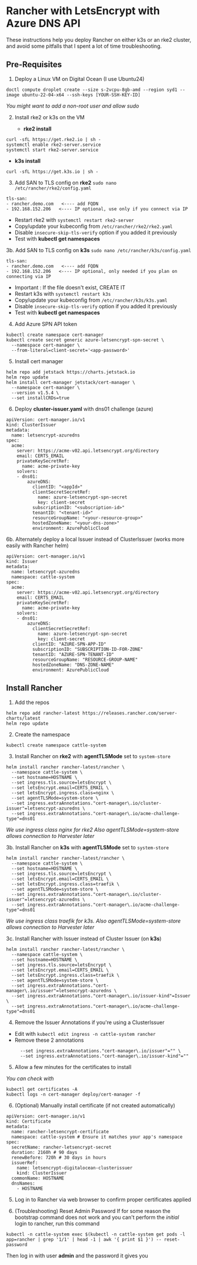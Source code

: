 # Rancher with LetsEncrypt with Azure DNS API
These instructions help you deploy Rancher on either k3s or an rke2 cluster, and avoid some pitfalls that I spent a lot of time troubleshooting.

## Pre-Requisites
1. Deploy a Linux VM on Digital Ocean (I use Ubuntu24)
```
doctl compute droplet create --size s-2vcpu-8gb-amd --region syd1 --image ubuntu-22-04-x64 --ssh-keys [YOUR-SSH-KEY-ID]
```
  _You might want to add a non-root user and allow sudo_

2. Install rke2 or k3s on the VM

   - **rke2 install**
```
curl -sfL https://get.rke2.io | sh -
systemctl enable rke2-server.service
systemctl start rke2-server.service
```

  - **k3s install**
```
curl -sfL https://get.k3s.io | sh -
```


3. Add SAN to TLS config on **rke2** `sudo nano /etc/rancher/rke2/config.yaml`
```
tls-san:
- rancher.demo.com   <---- add FQDN
- 192.168.152.206   <---- IP optional, use only if you connect via IP
```
  - Restart rke2 with `systemctl restart rke2-server`
  - Copy/update your kubeconfig from `/etc/rancher/rke2/rke2.yaml`
  - Disable `insecure-skip-tls-verify` option if you added it previously
  - Test with **kubectl get namespaces**

3b. Add SAN to TLS config on **k3s** `sudo nano /etc/rancher/k3s/config.yaml`
```
tls-san:
- rancher.demo.com   <---- add FQDN
- 192.168.152.206   <---- IP optional, only needed if you plan on connecting via IP
```
  - Important : If the file doesn't exist, CREATE IT
  - Restart k3s with `systemctl restart k3s`
  - Copy/update your kubeconfig from `/etc/rancher/k3s/k3s.yaml`
  - Disable `insecure-skip-tls-verify` option if you added it previously
  - Test with **kubectl get namespaces**

4. Add Azure SPN API token 
```
kubectl create namespace cert-manager
kubectl create secret generic azure-letsencrypt-spn-secret \
  --namespace cert-manager \
  --from-literal=client-secret='<app-password>' 
```

5. Install cert manager
```
helm repo add jetstack https://charts.jetstack.io
helm repo update
helm install cert-manager jetstack/cert-manager \
  --namespace cert-manager \
  --version v1.5.4 \
  --set installCRDs=true
```

6. Deploy **cluster-issuer.yaml** with dns01 challenge (azure)
```
apiVersion: cert-manager.io/v1
kind: ClusterIssuer
metadata:
  name: letsencrypt-azuredns
spec:
  acme:
    server: https://acme-v02.api.letsencrypt.org/directory
    email: CERTS_EMAIL
    privateKeySecretRef:
      name: acme-private-key
    solvers:
    - dns01:
        azureDNS:
          clientID: "<appId>"
          clientSecretSecretRef:
            name: azure-letsencrypt-spn-secret
            key: client-secret
          subscriptionID: "<subscription-id>"
          tenantID: "<tenant-id>"
          resourceGroupName: "<your-resource-group>"
          hostedZoneName: "<your-dns-zone>"
          environment: AzurePublicCloud 
```

6b. Alternately deploy a local Issuer instead of ClusterIssuer (works more easily with Rancher helm)
```
apiVersion: cert-manager.io/v1
kind: Issuer
metadata:
  name: letsencrypt-azuredns
  namespace: cattle-system
spec:
  acme:
    server: https://acme-v02.api.letsencrypt.org/directory
    email: CERTS_EMAIL
    privateKeySecretRef:
      name: acme-private-key
    solvers:
    - dns01:
        azureDNS:
          clientSecretSecretRef:
            name: azure-letsencrypt-spn-secret
            key: client-secret
          clientID: "AZURE-SPN-APP-ID"
          subscriptionID: "SUBSCRIPTION-ID-FOR-ZONE"
          tenantID: "AZURE-SPN-TENANT-ID"
          resourceGroupName: "RESOURCE-GROUP-NAME"
          hostedZoneName: "DNS-ZONE-NAME"
          environment: AzurePublicCloud 
```

## Install Rancher

1. Add the repos
```
helm repo add rancher-latest https://releases.rancher.com/server-charts/latest
helm repo update
```
2. Create the namespace
```
kubectl create namespace cattle-system
```

3. Install Rancher on **rke2** with **agentTLSMode** set to `system-store`
```
helm install rancher rancher-latest/rancher \
  --namespace cattle-system \
  --set hostname=HOSTNAME \
  --set ingress.tls.source=letsEncrypt \
  --set letsEncrypt.email=CERTS_EMAIL \
  --set letsEncrypt.ingress.class=nginx \
  --set agentTLSMode=system-store \
  --set ingress.extraAnnotations."cert-manager\.io/cluster-issuer"=letsencrypt-azuredns \
  --set ingress.extraAnnotations."cert-manager\.io/acme-challenge-type"=dns01

```
_We use ingress class nginx for rke2_
_Also agentTLSMode=system-store allows connection to Harvester later_

3b. Install Rancher on **k3s** with **agentTLSMode** set to `system-store`
```
helm install rancher rancher-latest/rancher \
  --namespace cattle-system \
  --set hostname=HOSTNAME \
  --set ingress.tls.source=letsEncrypt \
  --set letsEncrypt.email=CERTS_EMAIL \
  --set letsEncrypt.ingress.class=traefik \
  --set agentTLSMode=system-store \
  --set ingress.extraAnnotations."cert-manager\.io/cluster-issuer"=letsencrypt-azuredns \
  --set ingress.extraAnnotations."cert-manager\.io/acme-challenge-type"=dns01
```
_We use ingress class traefik for k3s._
_Also agentTLSMode=system-store allows connection to Harvester later_

3c. Install Rancher with Issuer instead of Cluster Issuer (on **k3s**)
```
helm install rancher rancher-latest/rancher \
  --namespace cattle-system \
  --set hostname=HOSTNAME \
  --set ingress.tls.source=letsEncrypt \
  --set letsEncrypt.email=CERTS_EMAIL \
  --set letsEncrypt.ingress.class=traefik \
  --set agentTLSMode=system-store \
  --set ingress.extraAnnotations."cert-manager\.io/issuer"=letsencrypt-azuredns \
  --set ingress.extraAnnotations."cert-manager\.io/issuer-kind"=Issuer \
  --set ingress.extraAnnotations."cert-manager\.io/acme-challenge-type"=dns01
```

4. Remove the Issuer Annotations if you're using a ClusterIssuer
- Edit with `kubectl edit ingress -n cattle-system rancher`
- Remove these 2 annotations
  ```
    --set ingress.extraAnnotations."cert-manager\.io/issuer"="" \
    --set ingress.extraAnnotations."cert-manager\.io/issuer-kind"=""
  ```
  
5. Allow a few minutes for the certificates to install

  _You can check with_
```
kubectl get certificates -A
kubectl logs -n cert-manager deploy/cert-manager -f
```

6. (Optional) Manually install certificate (if not created automatically)
```
apiVersion: cert-manager.io/v1
kind: Certificate
metadata:
  name: rancher-letsencrypt-certificate
  namespace: cattle-system # Ensure it matches your app's namespace
spec:
  secretName: rancher-letsencrypt-secret
  duration: 2160h # 90 days
  renewBefore: 720h # 30 days in hours
  issuerRef:
    name: letsencrypt-digitalocean-clusterissuer
    kind: ClusterIssuer
  commonName: HOSTNAME
  dnsNames:
    - HOSTNAME
```

5. Log in to Rancher via web browser to confirm proper certificates applied

6. (Troubleshooting) Reset Admin Password
If for some reason the bootstrap command does not work and you can't perform the _initial_ login to rancher, run this command
```
kubectl -n cattle-system exec $(kubectl -n cattle-system get pods -l app=rancher | grep '1/1' | head -1 | awk '{ print $1 }') -- reset-password
```
Then log in with user **admin** and the password it gives you

